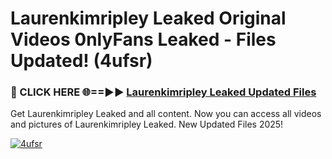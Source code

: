 # Laurenkimripley Leaked Original Videos 0nlyFans Leaked - Files Updated! (4ufsr)

<h3>🔴 CLICK HERE 🌐==►► <a href="https://tinyurl.com/2m67pmp6" rel="nofollow">Laurenkimripley Leaked Updated Files</a></h3>

Get Laurenkimripley Leaked and all content. Now you can access all videos and pictures of Laurenkimripley Leaked. New Updated Files 2025!

[![4ufsr](https://i.imgur.com/H4QAA4z.gif)](https://tinyurl.com/2m67pmp6)